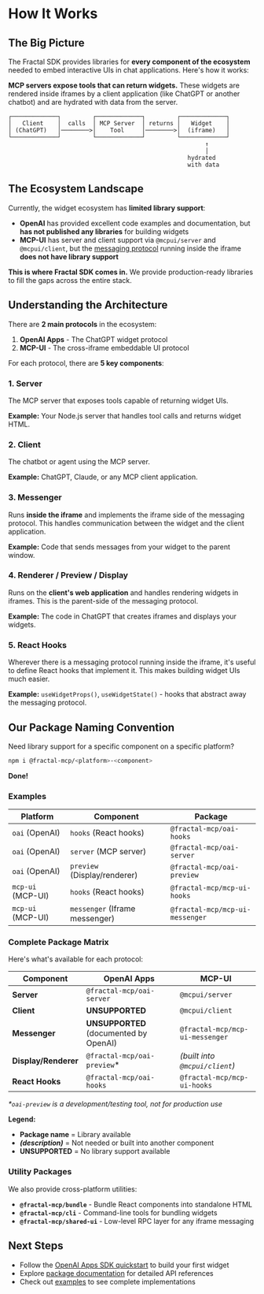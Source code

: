 # How It Works

## The Big Picture

The Fractal SDK provides libraries for **every component of the ecosystem** needed to embed interactive UIs in chat applications. Here's how it works:

**MCP servers expose tools that can return widgets.** These widgets are rendered inside iframes by a client application (like ChatGPT or another chatbot) and are hydrated with data from the server.

```
┌─────────────┐         ┌─────────────┐         ┌─────────────┐
│   Client    │  calls  │ MCP Server  │ returns │   Widget    │
│ (ChatGPT)   │────────>│    Tool     │────────>│  (iframe)   │
└─────────────┘         └─────────────┘         └─────────────┘
                                                        ↑
                                                        │
                                                   hydrated
                                                   with data
```

## The Ecosystem Landscape

Currently, the widget ecosystem has **limited library support**:

- **OpenAI** has provided excellent code examples and documentation, but **has not published any libraries** for building widgets
- **MCP-UI** has server and client support via `@mcpui/server` and `@mcpui/client`, but the [messaging protocol](https://mcpui.dev/guide/embeddable-ui) running inside the iframe **does not have library support**

**This is where Fractal SDK comes in.** We provide production-ready libraries to fill the gaps across the entire stack.

## Understanding the Architecture

There are **2 main protocols** in the ecosystem:

1. **OpenAI Apps** - The ChatGPT widget protocol
2. **MCP-UI** - The cross-iframe embeddable UI protocol

For each protocol, there are **5 key components**:

### 1. Server
The MCP server that exposes tools capable of returning widget UIs.

**Example:** Your Node.js server that handles tool calls and returns widget HTML.

### 2. Client
The chatbot or agent using the MCP server.

**Example:** ChatGPT, Claude, or any MCP client application.

### 3. Messenger
Runs **inside the iframe** and implements the iframe side of the messaging protocol. This handles communication between the widget and the client application.

**Example:** Code that sends messages from your widget to the parent window.

### 4. Renderer / Preview / Display
Runs on the **client's web application** and handles rendering widgets in iframes. This is the parent-side of the messaging protocol.

**Example:** The code in ChatGPT that creates iframes and displays your widgets.

### 5. React Hooks
Wherever there is a messaging protocol running inside the iframe, it's useful to define React hooks that implement it. This makes building widget UIs much easier.

**Example:** `useWidgetProps()`, `useWidgetState()` - hooks that abstract away the messaging protocol.

## Our Package Naming Convention

Need library support for a specific component on a specific platform? 

```bash
npm i @fractal-mcp/<platform>-<component>
```

**Done!**

### Examples

| Platform | Component | Package |
|----------|-----------|---------|
| `oai` (OpenAI) | `hooks` (React hooks) | `@fractal-mcp/oai-hooks` |
| `oai` (OpenAI) | `server` (MCP server) | `@fractal-mcp/oai-server` |
| `oai` (OpenAI) | `preview` (Display/renderer) | `@fractal-mcp/oai-preview` |
| `mcp-ui` (MCP-UI) | `hooks` (React hooks) | `@fractal-mcp/mcp-ui-hooks` |
| `mcp-ui` (MCP-UI) | `messenger` (Iframe messenger) | `@fractal-mcp/mcp-ui-messenger` |

### Complete Package Matrix

Here's what's available for each protocol:

| Component | OpenAI Apps | MCP-UI |
|-----------|-------------|---------|
| **Server** | `@fractal-mcp/oai-server` | `@mcpui/server` |
| **Client** | **UNSUPPORTED** | `@mcpui/client` |
| **Messenger** | **UNSUPPORTED** (documented by OpenAI) | `@fractal-mcp/mcp-ui-messenger` |
| **Display/Renderer** | `@fractal-mcp/oai-preview`* | *(built into `@mcpui/client`)* |
| **React Hooks** | `@fractal-mcp/oai-hooks` | `@fractal-mcp/mcp-ui-hooks` |

_*`oai-preview` is a development/testing tool, not for production use_

**Legend:**
- **Package name** = Library available
- ***(description)*** = Not needed or built into another component
- **UNSUPPORTED** = No library support available

### Utility Packages

We also provide cross-platform utilities:

- **`@fractal-mcp/bundle`** - Bundle React components into standalone HTML
- **`@fractal-mcp/cli`** - Command-line tools for bundling widgets
- **`@fractal-mcp/shared-ui`** - Low-level RPC layer for any iframe messaging

## Next Steps

- Follow the [OpenAI Apps SDK quickstart](./quickstart.md) to build your first widget
- Explore [package documentation](../README.md#package-details) for detailed API references
- Check out [examples](../apps/examples) to see complete implementations

